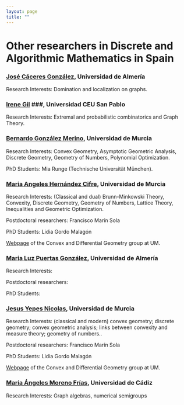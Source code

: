 ```yaml
---
layout: page
title: ""
---
```


# Other researchers in Discrete and Algorithmic Mathematics in Spain


### [José Cáceres González](https://brujula.ual.es/authors/117.html), Universidad de Almería
Research Interests: Domination and localization on graphs.

### [Irene Gil](https://sites.google.com/view/irene-gil-fernandez/home) ###, Universidad CEU San Pablo
Research Interests: Extremal and probabilistic combinatorics and Graph Theory.

### [Bernardo González Merino](https://sites.google.com/site/homepagebernardogonzalezmerino/home), Universidad de Murcia
Research Interests: Convex Geometry, Asymptotic Geometric Analysis, Discrete Geometry, Geometry of Numbers, Polynomial Optimization.

PhD Students: Mia Runge (Technische Universität München).

### [Maria Angeles Hernández Cifre](https://webs.um.es/mhcifre/), Universidad de Murcia
Research Interests: (Classical and dual) Brunn-Minkowski Theory, Convexity, Discrete Geometry, Geometry of Numbers, Lattice Theory, Inequalities and Geometric Optimization.

Postdoctoral researchers: Francisco Marín Sola

PhD Students: Lidia Gordo Malagón


[Webpage](https://www.um.es/geometria/
) of the Convex and Differential Geometry group at UM.


### [Maria Luz Puertas González](https://brujula.ual.es/authors/767.html),  Universidad de Almería
Research Interests: 

Postdoctoral researchers: 

PhD Students: 



### [Jesus Yepes Nicolas](https://webs.um.es/jesus.yepes/), Universidad de Murcia
Research Interests: (classical and modern) convex geometry; discrete geometry; convex geometric analysis; links between convexity and measure theory; geometry of numbers..

Postdoctoral researchers: Francisco Marín Sola

PhD Students: Lidia Gordo Malagón

[Webpage](https://www.um.es/geometria/) of the Convex and Differential Geometry group at UM.

### [María Ángeles Moreno Frías](https://produccioncientifica.uca.es/investigadores/113036/detalle), Universidad de Cádiz

Research Interests: Graph algebras, numerical semigroups
